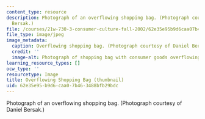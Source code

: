 ```yaml
---
content_type: resource
description: Photograph of an overflowing shopping bag. (Photograph courtesy of Daniel
  Bersak.)
file: /courses/21w-730-3-consumer-culture-fall-2002/62e35e95b9d6caa07b463488bfb29bdc_21w-730-3f02-th.jpg
file_type: image/jpeg
image_metadata:
  caption: Overflowing shopping bag. (Photograph courtesy of Daniel Bersak.)
  credit: ''
  image-alt: Photograph of shopping bag with consumer goods overflowing.
learning_resource_types: []
ocw_type: ''
resourcetype: Image
title: Overflowing Shopping Bag (thumbnail)
uid: 62e35e95-b9d6-caa0-7b46-3488bfb29bdc
---
```

Photograph of an overflowing shopping bag. (Photograph courtesy of Daniel Bersak.)

